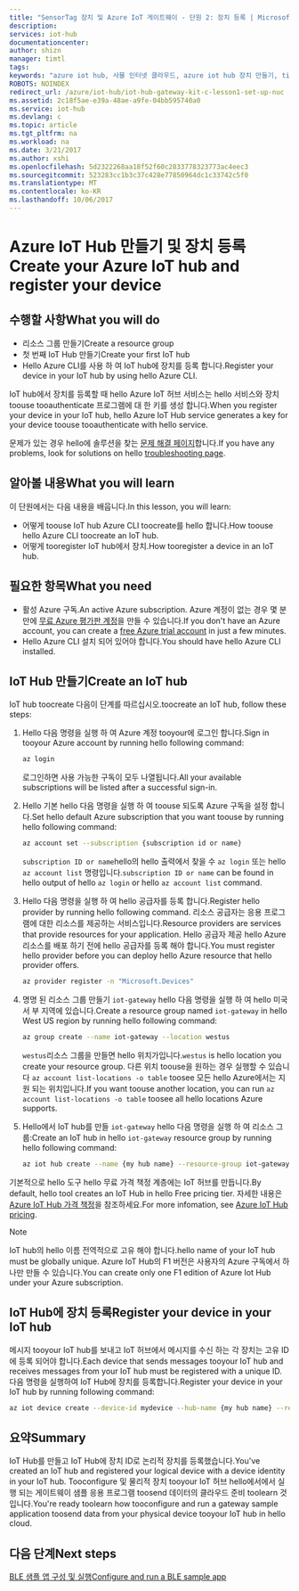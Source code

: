 ```yaml
---
title: "SensorTag 장치 및 Azure IoT 게이트웨이 - 단원 2: 장치 등록 | Microsoft Docs"
description: 
services: iot-hub
documentationcenter: 
author: shizn
manager: timtl
tags: 
keywords: "azure iot hub, 사물 인터넷 클라우드, azure iot hub 장치 만들기, ti sensortag, ti ble"
ROBOTS: NOINDEX
redirect_url: /azure/iot-hub/iot-hub-gateway-kit-c-lesson1-set-up-nuc
ms.assetid: 2c18f5ae-e39a-48ae-a9fe-04bb595740a0
ms.service: iot-hub
ms.devlang: c
ms.topic: article
ms.tgt_pltfrm: na
ms.workload: na
ms.date: 3/21/2017
ms.author: xshi
ms.openlocfilehash: 5d2322268aa18f52f60c2833778323773ac4eec3
ms.sourcegitcommit: 523283cc1b3c37c428e77850964dc1c33742c5f0
ms.translationtype: MT
ms.contentlocale: ko-KR
ms.lasthandoff: 10/06/2017
---
```

# <a name="create-your-azure-iot-hub-and-register-your-device"></a><span data-ttu-id="2dca9-103">Azure IoT Hub 만들기 및 장치 등록</span><span class="sxs-lookup"><span data-stu-id="2dca9-103">Create your Azure IoT hub and register your device</span></span>

## <a name="what-you-will-do"></a><span data-ttu-id="2dca9-104">수행할 사항</span><span class="sxs-lookup"><span data-stu-id="2dca9-104">What you will do</span></span>

- <span data-ttu-id="2dca9-105">리소스 그룹 만들기</span><span class="sxs-lookup"><span data-stu-id="2dca9-105">Create a resource group</span></span>
- <span data-ttu-id="2dca9-106">첫 번째 IoT Hub 만들기</span><span class="sxs-lookup"><span data-stu-id="2dca9-106">Create your first IoT hub</span></span>
- <span data-ttu-id="2dca9-107">Hello Azure CLI를 사용 하 여 IoT hub에 장치를 등록 합니다.</span><span class="sxs-lookup"><span data-stu-id="2dca9-107">Register your device in your IoT hub by using hello Azure CLI.</span></span> 

<span data-ttu-id="2dca9-108">IoT hub에서 장치를 등록할 때 hello Azure IoT 허브 서비스는 hello 서비스와 장치 toouse tooauthenticate 프로그램에 대 한 키를 생성 합니다.</span><span class="sxs-lookup"><span data-stu-id="2dca9-108">When you register your device in your IoT hub, hello Azure IoT Hub service generates a key for your device toouse tooauthenticate with hello service.</span></span> 

<span data-ttu-id="2dca9-109">문제가 있는 경우 hello에 솔루션을 찾는 [문제 해결 페이지](iot-hub-gateway-kit-c-troubleshooting.md)합니다.</span><span class="sxs-lookup"><span data-stu-id="2dca9-109">If you have any problems, look for solutions on hello [troubleshooting page](iot-hub-gateway-kit-c-troubleshooting.md).</span></span>

## <a name="what-you-will-learn"></a><span data-ttu-id="2dca9-110">알아볼 내용</span><span class="sxs-lookup"><span data-stu-id="2dca9-110">What you will learn</span></span>

<span data-ttu-id="2dca9-111">이 단원에서는 다음 내용을 배웁니다.</span><span class="sxs-lookup"><span data-stu-id="2dca9-111">In this lesson, you will learn:</span></span>

- <span data-ttu-id="2dca9-112">어떻게 toouse IoT hub Azure CLI toocreate를 hello 합니다.</span><span class="sxs-lookup"><span data-stu-id="2dca9-112">How toouse hello Azure CLI toocreate an IoT hub.</span></span>
- <span data-ttu-id="2dca9-113">어떻게 tooregister IoT hub에서 장치.</span><span class="sxs-lookup"><span data-stu-id="2dca9-113">How tooregister a device in an IoT hub.</span></span>

## <a name="what-you-need"></a><span data-ttu-id="2dca9-114">필요한 항목</span><span class="sxs-lookup"><span data-stu-id="2dca9-114">What you need</span></span>

- <span data-ttu-id="2dca9-115">활성 Azure 구독.</span><span class="sxs-lookup"><span data-stu-id="2dca9-115">An active Azure subscription.</span></span> <span data-ttu-id="2dca9-116">Azure 계정이 없는 경우 몇 분 만에 [무료 Azure 평가판 계정](http://azure.microsoft.com/pricing/free-trial/)을 만들 수 있습니다.</span><span class="sxs-lookup"><span data-stu-id="2dca9-116">If you don't have an Azure account, you can create a [free Azure trial account](http://azure.microsoft.com/pricing/free-trial/) in just a few minutes.</span></span>
- <span data-ttu-id="2dca9-117">Hello Azure CLI 설치 되어 있어야 합니다.</span><span class="sxs-lookup"><span data-stu-id="2dca9-117">You should have hello Azure CLI installed.</span></span>

## <a name="create-an-iot-hub"></a><span data-ttu-id="2dca9-118">IoT Hub 만들기</span><span class="sxs-lookup"><span data-stu-id="2dca9-118">Create an IoT hub</span></span>

<span data-ttu-id="2dca9-119">IoT hub toocreate 다음이 단계를 따르십시오.</span><span class="sxs-lookup"><span data-stu-id="2dca9-119">toocreate an IoT hub, follow these steps:</span></span>

1. <span data-ttu-id="2dca9-120">Hello 다음 명령을 실행 하 여 Azure 계정 tooyour에 로그인 합니다.</span><span class="sxs-lookup"><span data-stu-id="2dca9-120">Sign in tooyour Azure account by running hello following command:</span></span>

   ```bash
   az login
   ```

   <span data-ttu-id="2dca9-121">로그인하면 사용 가능한 구독이 모두 나열됩니다.</span><span class="sxs-lookup"><span data-stu-id="2dca9-121">All your available subscriptions will be listed after a successful sign-in.</span></span>

2. <span data-ttu-id="2dca9-122">Hello 기본 hello 다음 명령을 실행 하 여 toouse 되도록 Azure 구독을 설정 합니다.</span><span class="sxs-lookup"><span data-stu-id="2dca9-122">Set hello default Azure subscription that you want toouse by running hello following command:</span></span>

   ```bash
   az account set --subscription {subscription id or name}
   ```

   <span data-ttu-id="2dca9-123">`subscription ID or name`hello의 hello 출력에서 찾을 수 `az login` 또는 hello `az account list` 명령입니다.</span><span class="sxs-lookup"><span data-stu-id="2dca9-123">`subscription ID or name` can be found in hello output of hello `az login` or hello `az account list` command.</span></span>

3. <span data-ttu-id="2dca9-124">Hello 다음 명령을 실행 하 여 hello 공급자를 등록 합니다.</span><span class="sxs-lookup"><span data-stu-id="2dca9-124">Register hello provider by running hello following command.</span></span> <span data-ttu-id="2dca9-125">리소스 공급자는 응용 프로그램에 대한 리소스를 제공하는 서비스입니다.</span><span class="sxs-lookup"><span data-stu-id="2dca9-125">Resource providers are services that provide resources for your application.</span></span> <span data-ttu-id="2dca9-126">Hello 공급자 제공 hello Azure 리소스를 배포 하기 전에 hello 공급자를 등록 해야 합니다.</span><span class="sxs-lookup"><span data-stu-id="2dca9-126">You must register hello provider before you can deploy hello Azure resource that hello provider offers.</span></span>

   ```bash
   az provider register -n "Microsoft.Devices"
   ```

4. <span data-ttu-id="2dca9-127">명명 된 리소스 그룹 만들기 `iot-gateway` hello 다음 명령을 실행 하 여 hello 미국 서 부 지역에 있습니다.</span><span class="sxs-lookup"><span data-stu-id="2dca9-127">Create a resource group named `iot-gateway` in hello West US region by running hello following command:</span></span>

   ```bash
   az group create --name iot-gateway --location westus
   ```
   
   <span data-ttu-id="2dca9-128">`westus`리소스 그룹을 만들면 hello 위치가입니다.</span><span class="sxs-lookup"><span data-stu-id="2dca9-128">`westus` is hello location you create your resource group.</span></span> <span data-ttu-id="2dca9-129">다른 위치 toouse을 원하는 경우 실행할 수 있습니다 `az account list-locations -o table` toosee 모든 hello Azure에서는 지원 되는 위치입니다.</span><span class="sxs-lookup"><span data-stu-id="2dca9-129">If you want toouse another location, you can run `az account list-locations -o table` toosee all hello locations Azure supports.</span></span>

5. <span data-ttu-id="2dca9-130">Hello에서 IoT hub를 만들 `iot-gateway` hello 다음 명령을 실행 하 여 리소스 그룹:</span><span class="sxs-lookup"><span data-stu-id="2dca9-130">Create an IoT hub in hello `iot-gateway` resource group by running hello following command:</span></span>

   ```bash
   az iot hub create --name {my hub name} --resource-group iot-gateway
   ```

<span data-ttu-id="2dca9-131">기본적으로 hello 도구 hello 무료 가격 책정 계층에는 IoT 허브를 만듭니다.</span><span class="sxs-lookup"><span data-stu-id="2dca9-131">By default, hello tool creates an IoT Hub in hello Free pricing tier.</span></span> <span data-ttu-id="2dca9-132">자세한 내용은 [Azure IoT Hub 가격 책정](https://azure.microsoft.com/pricing/details/iot-hub/)을 참조하세요.</span><span class="sxs-lookup"><span data-stu-id="2dca9-132">For more infomation, see [Azure IoT Hub pricing](https://azure.microsoft.com/pricing/details/iot-hub/).</span></span>

> [!NOTE]
> <span data-ttu-id="2dca9-133">IoT hub의 hello 이름 전역적으로 고유 해야 합니다.</span><span class="sxs-lookup"><span data-stu-id="2dca9-133">hello name of your IoT hub must be globally unique.</span></span> <span data-ttu-id="2dca9-134">Azure IoT Hub의 F1 버전은 사용자의 Azure 구독에서 하나만 만들 수 있습니다.</span><span class="sxs-lookup"><span data-stu-id="2dca9-134">You can create only one F1 edition of Azure Iot Hub under your Azure subscription.</span></span>

## <a name="register-your-device-in-your-iot-hub"></a><span data-ttu-id="2dca9-135">IoT Hub에 장치 등록</span><span class="sxs-lookup"><span data-stu-id="2dca9-135">Register your device in your IoT hub</span></span>

<span data-ttu-id="2dca9-136">메시지 tooyour IoT hub를 보내고 IoT 허브에서 메시지를 수신 하는 각 장치는 고유 ID에 등록 되어야 합니다.</span><span class="sxs-lookup"><span data-stu-id="2dca9-136">Each device that sends messages tooyour IoT hub and receives messages from your IoT hub must be registered with a unique ID.</span></span>
<span data-ttu-id="2dca9-137">다음 명령을 실행하여 IoT Hub에 장치를 등록합니다.</span><span class="sxs-lookup"><span data-stu-id="2dca9-137">Register your device in your IoT hub by running following command:</span></span>

```bash
az iot device create --device-id mydevice --hub-name {my hub name} --resource-group iot-gateway
```

## <a name="summary"></a><span data-ttu-id="2dca9-138">요약</span><span class="sxs-lookup"><span data-stu-id="2dca9-138">Summary</span></span>

<span data-ttu-id="2dca9-139">IoT Hub를 만들고 IoT Hub에 장치 ID로 논리적 장치를 등록했습니다.</span><span class="sxs-lookup"><span data-stu-id="2dca9-139">You've created an IoT hub and registered your logical device with a device identity in your IoT hub.</span></span> <span data-ttu-id="2dca9-140">Tooconfigure 및 물리적 장치 tooyour IoT 허브 hello에서에서 실행 되는 게이트웨이 샘플 응용 프로그램 toosend 데이터의 클라우드 준비 toolearn 것입니다.</span><span class="sxs-lookup"><span data-stu-id="2dca9-140">You're ready toolearn how tooconfigure and run a gateway sample application toosend data from your physical device tooyour IoT hub in hello cloud.</span></span>

## <a name="next-steps"></a><span data-ttu-id="2dca9-141">다음 단계</span><span class="sxs-lookup"><span data-stu-id="2dca9-141">Next steps</span></span>
[<span data-ttu-id="2dca9-142">BLE 샘플 앱 구성 및 실행</span><span class="sxs-lookup"><span data-stu-id="2dca9-142">Configure and run a BLE sample app</span></span>](iot-hub-gateway-kit-c-lesson3-configure-ble-app.md)